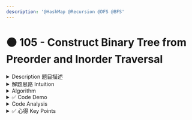 ```yaml
---
description: '@HashMap @Recursion @DFS @BFS'
---
```


# 🟠 105 - Construct Binary Tree from Preorder and Inorder Traversal



<details>

<summary>Description 题目描述 </summary>

Given two integer arrays `preorder` and `inorder` \
\-  `preorder` is the preorder traversal of a binary tree \
&#x20;\- `in-order` is the in-order traversal of the <mark style="color:yellow;">**same tree**</mark>,\
construct and return _the binary tree_.

```java
Input: preorder = [3,9,20,15,7], inorder = [9,3,15,20,7]
Output: [3,9,20,null,null,15,7]  // output: level order traversal
Return the following binary tree:
    3
   / \
  9  20
    /  \
   15   7
```

**Constraints:**

* `1 <= preorder.length <= 3000`
* `inorder.length == preorder.length`
* `-3000 <= preorder[i], inorder[i] <= 3000`
* `preorder` and `inorder` consist of <mark style="color:yellow;">**unique**</mark> values.
* Each value of `inorder` also appears in `preorder`.
* `preorder` is **guaranteed** to be the preorder traversal of the tree.
* `inorder` is **guaranteed** to be the inorder traversal of the tree.

</details>

<details>

<summary>解题思路 Intuition </summary>

pre-order: root, left, right\
in-order: left root right

* 根据二叉树的 inOrder traversal 和 preOrder Traversal 结果来重建二叉树。这可以通过递归来实现。
* Key: preOrder Traversal: 第一个元素是root节点。inOrder traversal: root.left的nodes是left subtree, root.right的所有nodes是right subtree。
* 我们可以将这些信息结合起来，
  * 先找到preOrder遍历的first element元素（即根节点）=> 要更新
  * 然后在中序遍历中找到根节点，将数组分为两部分，左边是左子树，右边是右子树，
  * 然后递归地重建左子树和右子树。

</details>

<details>

<summary>Algorithm </summary>

1. &#x20;<mark style="background-color:green;">**buildTree function**</mark> is the entry point.&#x20;
   1. initializes the preorder and  in-order arrays \
      \=> <mark style="color:yellow;">**preorder array**</mark>:  particularly useful because <mark style="color:blue;">**the first element of any preorder traversal is always the root of the tree (or subtree).**</mark> \
      \=> <mark style="color:yellow;">**in-order**</mark> <mark style="color:yellow;">**array**</mark> traversal helps us <mark style="color:blue;">**determine which nodes are in the left subtree and which are in the right subtree.**</mark>
   2. &#x20;populates the <mark style="color:yellow;">**in-orderMap**</mark> with elements from in-order array and their respective indices. The purpose of <mark style="color:yellow;">**in-orderMap**</mark> is to quickly look up the index of a value in  in-order array without having to scan the entire array.
   3. calls the helper function constructTree with the start and end indices of inorder array.

<!---->

1. <mark style="background-color:green;">**constructTree Helper function**</mark>\
   The **constructTree** method's main use is to <mark style="color:yellow;">**construct a binary tree given the start and end indices of its inorder traversal.**</mark> It does this by finding the root of the tree (using the preorder array), creating a new node for the root, and recursively constructing the left and right subtrees (using the in-order arrays ).
   1. if the start index is greater than the end index, it returns null. This is the base case for the recursion and represents an empty tree or subtree, which happens when there are no more elements to construct in the subtree.
   2. If the start index is not greater than the end index, it creates a new <mark style="color:orange;">**TreeNode**</mark> with the current value in the <mark style="color:red;">**preorder**</mark> array (starting from <mark style="color:yellow;">preStart</mark>). It then <mark style="color:yellow;">**increments preStart**</mark> to move to the next root in the `preorder` array for the next recursive call.
   3. It then finds the index of the root value in the in-order arrays using the inorderMap.
   4. <mark style="color:yellow;">**Recursion**</mark>: The constructTree function is then called recursively twice: once for the left subtree and once for the right subtree, by splitting the in-order array at the root's index. The left recursive call is made for the elements before the root index and the right recursive call is made for the elements after the root index in the in-order arrays . The results of these recursive calls are assigned to `root.left` and `root.right`, respectively.

<!---->

1. Finally, the `constructTree` function returns the `root`, which now represents a tree (or subtree in recursive calls) with its left and right children set correctly.



</details>

<details>

<summary>✅  Code Demo </summary>

```java
class Solution {
    int[] preorder;
    int[] inorder;
    int preorderRootIndex = 0;
    Map<Integer, Integer> inorderMap = new HashMap<>(); // key: value; value: index

    public TreeNode buildTree(int[] preorder, int[] inorder) {
        this.preorder = preorder; // [3,9,20,15,7]
        this.inorder = inorder; // [9,3,15,20,7]

        // Cache the inorder elements and their indices for easy lookup
        for (int i = 0; i < inorder.length; i++ ) {
            inorderMap.put(inorder[i], i);
        }
        return constructTree(0, inorder.length-1);
    }
    // Helper Method: construct the binary tree recursively 
    // by using the preorder and inorder traversal arrays.
    // params: 
    // - leftInorderIndex: starting index of the in-order traversal array 
    // - rightInorderIndex: ending index of the in-order traversal array
    // return: a TreeNode which is the root of the constructed subtree.
    private TreeNode constructTree(int inorderLeftIndex, int inorderRightIndex) {
        if (inorderLeftIndex > inorderRightIndex) {
            return null;
        }

        // get the root node using the preorder array
        // TreeNode root = new TreeNode(preorder[preorderRootIndex++]);
        TreeNode root = new TreeNode(preorder[preorderRootIndex]);
        preorderRootIndex++; // WHY??
        // preorderRootIndex++; 

        // Split the tree into left and right subtrees
        // 1. get the index using the hashmap and the root.val retrieved from the preorder
        int inIndex = inorderMap.get(root.val); // [9,3,15,20,7]  => inIndex = 1
        // 2. recursion method to get the root left and right by updating the borders
        root.left = constructTree(inorderLeftIndex, inIndex-1); // left: [9]
        root.right = constructTree(inIndex + 1, inorderRightIndex); // [15,20,7]
        return root;
    }
}
```

```java
Input: preorder = [3,9,20,15,7], inorder = [9,3,15,20,7]
Output: [3,9,20,null,null,15,7]  // output: level order traversal
Return the following binary tree:
    3
   / \
  9  20
    /  \
   15   7
   
Round 1: 
preorder = [3,9,20,15,7]
inorder = [9,3,15,20,7]

preorderRootIndex = 0 => value = 3
inorderLeftIndex = 0 => LEFT inorder = [9]
inorderRightIndex => 4 => RIGHT inorder = [15,20,7]

We recursively call constructTree for the left and right subtrees.
Round 2: focus on LEFT
preorder = [9,20,15,7] 
inorder = [9]

preorderRoot = 9
left inorder = []
right inorder = []

Round 3: focus on RIGHT
preorder = [20,15,7]
inorder = [15,20,7]

preorderRoot = 20
left inorder = [15]
right inorder = [7]

recursively call constructTree for the left and right subtrees of 20. 
Round 4: focus on LEFT
preorder = [15,7]
inorder = [15]

root = 15
left inorder = []
right inorder = []
Round 4: focus on RIGHT
preorder = [7]
inorder = [7]

root = 7
left inorder = []
right inorder = []

```

<mark style="color:yellow;">**Why we initialize int\[] preorder; int\[] inorder; as global variables?**</mark>

1. **Simplify function signatures:** The `constructTree` method is recursive, so it needs to have access to the `preorder` and `inorder` arrays in each recursive call. If these arrays were not global, they would need to be passed as arguments to the `constructTree` method, complicating the function signature.
2. **Preserve state across function calls:** The `preorder` array is traversed sequentially from the start to the end during the construction of the tree. The `preStart` index keeps track of the current position in the `preorder` array across multiple function calls. Making `preorder` and `preStart` global enables this state to be preserved across all calls to `constructTree`.
3. **Reduce memory usage:** If the `preorder` and `inorder` arrays were passed as arguments to each recursive call, new array objects could potentially be created for each function call, which would increase the memory usage of the program. Using global variables avoids this potential issue.

<mark style="color:yellow;">**Helper Method constructTree 是focus在inOrder的？**</mark>

* The constructTree method does indeed focus on the <mark style="color:yellow;">**in-order array**</mark>: The reason it focuses on in-order is because <mark style="color:purple;">**in-order is what allows us to distinguish between nodes that are on the left of the current root and nodes that are on the right.**</mark> After finding the root node in the inorder array, everything to the left of the root forms the left subtree, and everything to the right forms the right subtree.
* &#x20;it also uses the <mark style="color:yellow;">**preorder array**</mark> : determine the root of each subtree.&#x20;

</details>

<details>

<summary>Code Analysis</summary>

\
**Time Complexity: O(n)**

The time complexity is O(n) where n is the number of nodes in the tree. This is because we are essentially visiting each node in the tree exactly once. Each visit involves constant time operations including looking up the index in the hashmap.

**Space Complexity: O(n)**

There are two primary space usages:

1. The recursion stack: In the worst case (a completely unbalanced tree), the maximum depth of the recursion is n (the number of nodes in the tree), thus the maximum amount of space is O(n).
2. The hashmap: We are also creating a hashmap to store the value-index pairs of the inorder array. Since there are n nodes, there are n entries in the hashmap, so the space usage is O(n).

Therefore, the total space complexity is O(n + n) = O(n).

</details>

<details>

<summary>✅ 心得 Key Points</summary>

1. 额 很难做出来的一道题
2. 关键点：用preorder array来找root, inorder array对应的root的左边是left subtree, right为right subtree
3. 简化写法：

```java
        TreeNode root = new TreeNode(preorder[preorderRootIndex++]);
                            ||
        TreeNode root = new TreeNode(preorder[preorderRootIndex]);
        preorderRootIndex++; 
```

</details>

